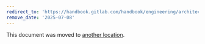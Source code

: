 ```yaml
---
redirect_to: 'https://handbook.gitlab.com/handbook/engineering/architecture/design-documents/ssh_certificates/'
remove_date: '2025-07-08'
---
```


This document was moved to [another location](https://handbook.gitlab.com/handbook/engineering/architecture/design-documents/ssh_certificates/).

<!-- This redirect file can be deleted after <2025-07-08>. -->
<!-- Redirects that point to other docs in the same project expire in three months. -->
<!-- Redirects that point to docs in a different project or site (for example, link is not relative and starts with `https:`) expire in one year. -->
<!-- Before deletion, see: https://docs.gitlab.com/ee/development/documentation/redirects.html -->
